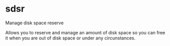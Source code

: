 # sdsr
Manage disk space reserve

Allows you to reserve and manage an amount of disk space so you can free it when you are out of disk space or under any circunstances.
